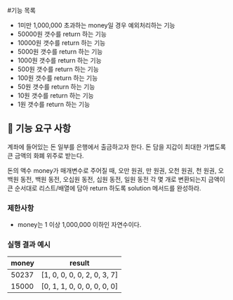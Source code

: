 #기능 목록

* 1미만 1,000,000 초과하는 money일 경우 예외처리하는 기능
* 50000원 갯수를 return 하는 기능
* 10000원 갯수를 return 하는 기능
* 5000원 갯수를 return 하는 기능
* 1000원 갯수를 return 하는 기능
* 500원 갯수를 return 하는 기능
* 100원 갯수를 return 하는 기능
* 50원 갯수를 return 하는 기능
* 10원 갯수를 return 하는 기능
* 1원 갯수를 return 하는 기능

## 🚀 기능 요구 사항

계좌에 들어있는 돈 일부를 은행에서 출금하고자 한다. 돈 담을 지갑이 최대한 가볍도록 큰 금액의 화폐 위주로 받는다.

돈의 액수 money가 매개변수로 주어질 때, 오만 원권, 만 원권, 오천 원권, 천 원권, 오백원 동전, 백원 동전, 오십원 동전, 십원 동전, 일원 동전 각 몇 개로 변환되는지 금액이 큰 순서대로 리스트/배열에 담아 return 하도록 solution 메서드를 완성하라.

### 제한사항

- money는 1 이상 1,000,000 이하인 자연수이다.

### 실행 결과 예시

| money | result |
| --- | --- |
| 50237	| [1, 0, 0, 0, 0, 2, 0, 3, 7] |
| 15000	| [0, 1, 1, 0, 0, 0, 0, 0, 0] |